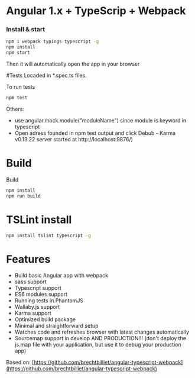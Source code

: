 # Angular 1.x + TypeScrip + Webpack

### Install & start

```sh
npm i webpack typings typescript -g
npm install
npm start
```

Then it will automatically open the app in your browser

#Tests
Locaded in *.spec.ts files.


To run tests

```sh
npm test
```
Others:
- use angular.mock.module("moduleName") since module is keyword in typescript
- Open adress founded in npm test output and click Debub - Karma v0.13.22 server started at http://localhost:9876/)


# Build

Build
```sh
npm install
npm run build
```
# TSLint install
```sh
npm install tslint typescript -g
```

# Features

- Build basic Angular app with webpack
- sass support
- Typescript support
- ES6 modules support
- Running tests in PhantomJS
- Wallaby.js support
- Karma support
- Optimized build package
- Minimal and straightforward setup
- Watches code and refreshes browser with latest changes automatically
- Sourcemap support in develop AND PRODUCTION!!! (don't deploy the js.map file with your application, but use it to debug your production app)

Based on: [https://github.com/brechtbilliet/angular-typescript-webpack](https://github.com/brechtbilliet/angular-typescript-webpack)